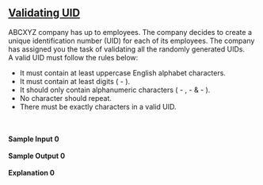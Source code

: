 ## **[Validating UID](https://www.hackerrank.com/challenges/validating-uid)** 
ABCXYZ company has up to employees.
The company decides to create a unique identification number (UID) for each of its employees.
The company has assigned you the task of validating all the randomly generated UIDs.<br>A valid UID must follow the rules below:<br><ul><li>It must contain at least uppercase English alphabet characters.</li><li>It must contain at least digits ( - ).</li><li>It should only contain alphanumeric characters ( - , - & - ).</li><li>No character should repeat.</li><li>There must be exactly characters in a valid UID.</li></ul><br><br>**Sample Input 0**<br><br>**Sample Output 0**<br><br>**Explanation 0**<br><br>